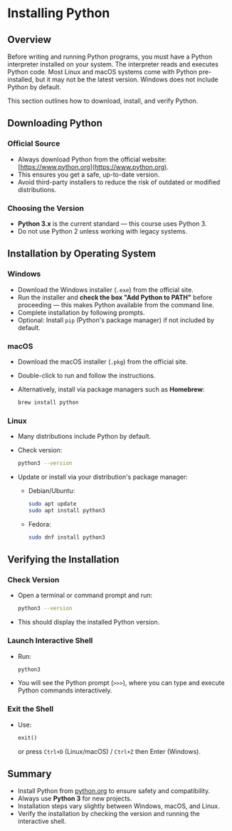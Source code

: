 # Installing Python

## Overview

Before writing and running Python programs, you must have a Python interpreter
installed on your system. The interpreter reads and executes Python code. Most
Linux and macOS systems come with Python pre-installed, but it may not be the
latest version. Windows does not include Python by default.

This section outlines how to download, install, and verify Python.

## Downloading Python

### Official Source

- Always download Python from the official website:
  [https://www.python.org](https://www.python.org).
- This ensures you get a safe, up-to-date version.
- Avoid third-party installers to reduce the risk of outdated or modified
  distributions.

### Choosing the Version

- **Python 3.x** is the current standard — this course uses Python 3.
- Do not use Python 2 unless working with legacy systems.

## Installation by Operating System

### Windows

- Download the Windows installer (`.exe`) from the official site.
- Run the installer and **check the box "Add Python to PATH"** before proceeding
  — this makes Python available from the command line.
- Complete installation by following prompts.
- Optional: Install `pip` (Python's package manager) if not included by default.

### macOS

- Download the macOS installer (`.pkg`) from the official site.
- Double-click to run and follow the instructions.
- Alternatively, install via package managers such as **Homebrew**:

  ```bash
  brew install python
  ```

### Linux

- Many distributions include Python by default.
- Check version:

  ```bash
  python3 --version
  ```

- Update or install via your distribution's package manager:
  - Debian/Ubuntu:

    ```bash
    sudo apt update
    sudo apt install python3
    ```

  - Fedora:

    ```bash
    sudo dnf install python3
    ```

## Verifying the Installation

### Check Version

- Open a terminal or command prompt and run:

  ```bash
  python3 --version
  ```

- This should display the installed Python version.

### Launch Interactive Shell

- Run:

  ```bash
  python3
  ```

- You will see the Python prompt (`>>>`), where you can type and execute Python
  commands interactively.

### Exit the Shell

- Use:

  ```python
  exit()
  ```

  or press `Ctrl+D` (Linux/macOS) / `Ctrl+Z` then Enter (Windows).

## Summary

- Install Python from [python.org](https://www.python.org) to ensure safety and
  compatibility.
- Always use **Python 3** for new projects.
- Installation steps vary slightly between Windows, macOS, and Linux.
- Verify the installation by checking the version and running the interactive
  shell.
